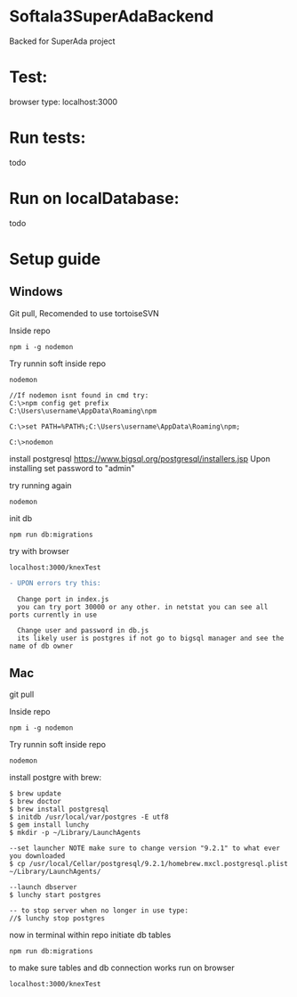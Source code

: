 # Softala3SuperAdaBackend
Backed for SuperAda project

# Test:
browser type: localhost:3000

# Run tests:
todo

# Run on localDatabase:
todo

# Setup guide

## Windows

Git pull, Recomended to use tortoiseSVN

Inside repo

```
npm i -g nodemon
```

Try runnin soft inside repo
```
nodemon
```

```
//If nodemon isnt found in cmd try:
C:\>npm config get prefix
C:\Users\username\AppData\Roaming\npm

C:\>set PATH=%PATH%;C:\Users\username\AppData\Roaming\npm;

C:\>nodemon
```

install postgresql https://www.bigsql.org/postgresql/installers.jsp
Upon installing set password to "admin"

try running again
```
nodemon
```

init db
```
npm run db:migrations
```

try with browser
```
localhost:3000/knexTest
```
```diff
- UPON errors try this:
```
```
  Change port in index.js
  you can try port 30000 or any other. in netstat you can see all ports currently in use
  
  Change user and password in db.js
  its likely user is postgres if not go to bigsql manager and see the name of db owner
```

## Mac

git pull

Inside repo

```
npm i -g nodemon
```

Try runnin soft inside repo
```
nodemon
```

install postgre with brew:

```
$ brew update
$ brew doctor
$ brew install postgresql
$ initdb /usr/local/var/postgres -E utf8
$ gem install lunchy
$ mkdir -p ~/Library/LaunchAgents

--set launcher NOTE make sure to change version "9.2.1" to what ever you downloaded
$ cp /usr/local/Cellar/postgresql/9.2.1/homebrew.mxcl.postgresql.plist ~/Library/LaunchAgents/

--launch dbserver
$ lunchy start postgres

-- to stop server when no longer in use type:
//$ lunchy stop postgres
```

now in terminal within repo initiate db tables
```
npm run db:migrations
```

to make sure tables and db connection works run on browser
```
localhost:3000/knexTest
```


